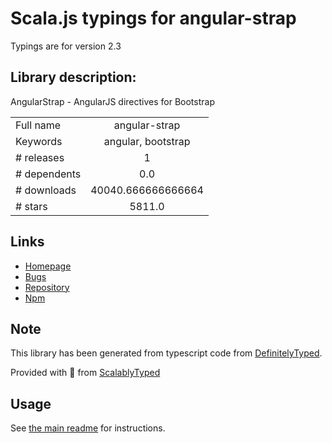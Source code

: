 
# Scala.js typings for angular-strap

Typings are for version 2.3

## Library description:
AngularStrap - AngularJS directives for Bootstrap

|                    |                 |
| ------------------ | :-------------: |
| Full name          | angular-strap |
| Keywords           | angular, bootstrap |
| # releases         | 1 |
| # dependents       | 0.0 |
| # downloads        | 40040.666666666664 |
| # stars            | 5811.0 |

## Links
- [Homepage](http://mgcrea.github.io/angular-strap)
- [Bugs](https://github.com/mgcrea/angular-strap/issues)
- [Repository](https://github.com/mgcrea/angular-strap)
- [Npm](https://www.npmjs.com/package/angular-strap)
    


## Note
This library has been generated from typescript code from [DefinitelyTyped](https://definitelytyped.org).

Provided with :purple_heart: from [ScalablyTyped](https://github.com/oyvindberg/ScalablyTyped)

## Usage
See [the main readme](../../readme.md) for instructions.


